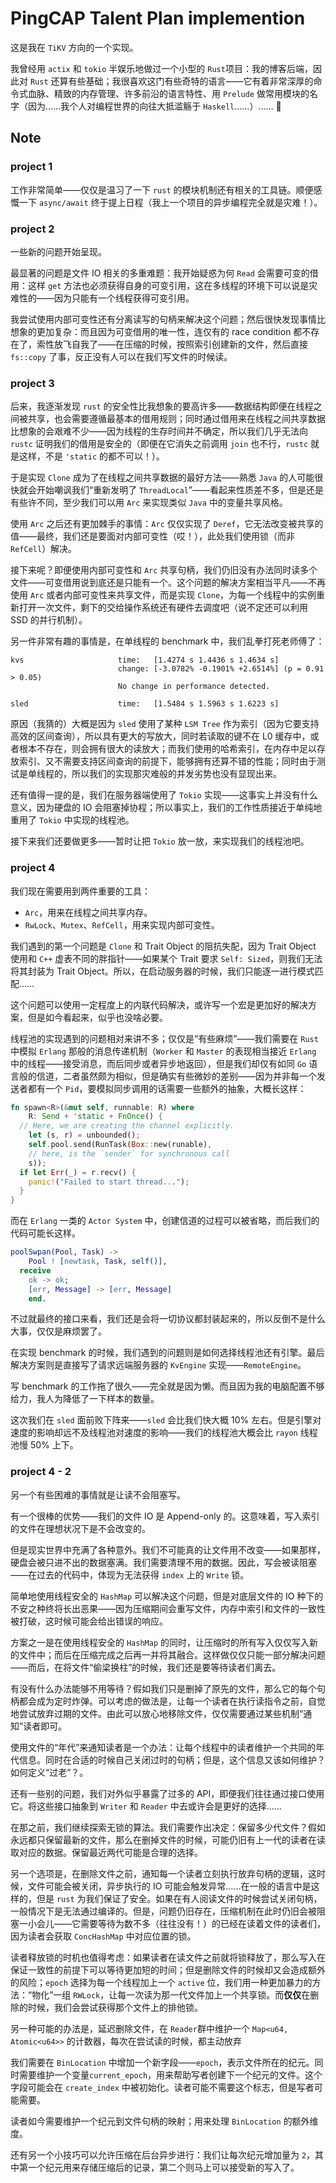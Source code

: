 # PingCAP Talent Plan implemention

这是我在 `TiKV` 方向的一个实现。  

我曾经用 `actix` 和 `tokio` 半娱乐地做过一个小型的 `Rust`项目：我的博客后端，因此对 `Rust` 还算有些基础；我很喜欢这门有些奇特的语言——它有着非常深厚的命令式血脉、精致的内存管理、许多前沿的语言特性、用 `Prelude` 做常用模块的名字（因为……我个人对编程世界的向往大抵滥觞于 `Haskell`……）……  

## Note

### project 1

工作非常简单——仅仅是温习了一下 `rust` 的模块机制还有相关的工具链。顺便感慨一下 `async/await` 终于提上日程（我上一个项目的异步编程完全就是灾难！）。  

### project 2

一些新的问题开始呈现。  

最显著的问题是文件 IO 相关的多重难题：我开始疑惑为何 `Read` 会需要可变的借用：这样 `get` 方法也必须获得自身的可变引用，这在多线程的环境下可以说是灾难性的——因为只能有一个线程获得可变引用。  

我尝试使用内部可变性还有分离读写的句柄来解决这个问题；然后很快发现事情比想象的更加复杂：而且因为可变借用的唯一性，连仅有的 race condition 都不存在了，索性放飞自我了——在压缩的时候，按照索引创建新的文件，然后直接 `fs::copy` 了事，反正没有人可以在我们写文件的时候读。  

### project 3

后来，我逐渐发现 `rust` 的安全性比我想象的要高许多——数据结构即便在线程之间被共享，也会需要遵循最基本的借用规则；同时通过借用来在线程之间共享数据比想象的会艰难不少——因为线程的生存时间并不确定，所以我们几乎无法向 `rustc` 证明我们的借用是安全的（即便在它消失之前调用 `join` 也不行，`rustc` 就是这样，不是 `'static` 的都不可以！）。

于是实现 `Clone` 成为了在线程之间共享数据的最好方法——熟悉 `Java` 的人可能很快就会开始嘲讽我们“重新发明了 `ThreadLocal`”——看起来性质差不多，但是还是有些许不同，至少我们可以用 `Arc` 来实现类似 `Java` 中的变量共享风格。

使用 `Arc` 之后还有更加棘手的事情：`Arc` 仅仅实现了 `Deref`，它无法改变被共享的值——最终，我们还是要面对内部可变性（哎！），此处我们使用锁（而非 `RefCell`）解决。  

接下来呢？即便使用内部可变性和 `Arc` 共享句柄，我们仍旧没有办法同时读多个文件——可变借用说到底还是只能有一个。这个问题的解决方案相当平凡——不再使用 `Arc` 或者内部可变性来共享文件，而是实现 `Clone`，为每一个线程中的实例重新打开一次文件，剩下的交给操作系统还有硬件去调度吧（说不定还可以利用 SSD 的并行机制）。

另一件非常有趣的事情是，在单线程的 benchmark 中，我们乱拳打死老师傅了：

```
kvs                     time:   [1.4274 s 1.4436 s 1.4634 s]                 
                        change: [-3.0782% -0.1901% +2.6514%] (p = 0.91 > 0.05)
                        No change in performance detected.

sled                    time:   [1.5484 s 1.5963 s 1.6223 s]  
```

原因（我猜的）大概是因为 `sled` 使用了某种 `LSM Tree` 作为索引（因为它要支持高效的区间查询），所以具有更大的写放大，同时若读取的键不在 L0 缓存中，或者根本不存在，则会拥有很大的读放大；而我们使用的哈希索引，在内存中足以存放索引、又不需要支持区间查询的前提下，能够拥有还算不错的性能；同时由于测试是单线程的，所以我们的实现那灾难般的并发劣势也没有显现出来。

还有值得一提的是，我们在服务器端使用了 `Tokio` 实现——这事实上并没有什么意义，因为硬盘的 IO 会阻塞掉协程；所以事实上，我们的工作性质接近于单纯地重用了 `Tokio` 中实现的线程池。

接下来我们还要做更多——暂时让把 `Tokio` 放一放，来实现我们的线程池吧。

### project 4

我们现在需要用到两件重要的工具：

- `Arc`，用来在线程之间共享内存。
- `RwLock`、`Mutex`、`RefCell`，用来实现内部可变性。

我们遇到的第一个问题是 `Clone` 和 Trait Object 的阻抗失配，因为 Trait Object 使用和 `C++` 虚表不同的胖指针——如果某个 Trait 要求 `Self: Sized`，则我们无法将其封装为 Trait Object。所以，在启动服务器的时候，我们只能逐一进行模式匹配……

这个问题可以使用一定程度上的内联代码解决，或许写一个宏是更加好的解决方案，但是如今看起来，似乎也没啥必要。

线程池的实现遇到的问题相对来讲不多；仅仅是“有些麻烦”——我们需要在 `Rust` 中模拟 `Erlang` 那般的消息传递机制（`Worker` 和 `Master` 的表现相当接近 `Erlang` 中的线程——接受消息，而后同步或者异步地返回），但是我们却仅有如同 `Go` 语言般的信道，二者虽然颇为相似，但是确实有些微妙的差别——因为并非每一个发送者都有一个 `Pid`，要模拟同步调用的话需要一些额外的抽象，大概长这样：

```rust
fn spawn<R>(&mut self, runnable: R) where
	R: Send + 'static + FnOnce() {
  // Here, we are creating the channel explicitly.
	let (s, r) = unbounded();
	self.pool.send(RunTask(Box::new(runable), 
    // here, is the `sender` for synchronous call
    s));
  if let Err(_) = r.recv() {
    panic!("Failed to start thread...");
  }
}
```

而在 `Erlang` 一类的 `Actor System` 中，创建信道的过程可以被省略，而后我们的代码可能长这样。

```erlang
poolSwpan(Pool, Task) ->
	Pool ! [newtask, Task, self()],
  receive 
    ok -> ok;
    [err, Message] -> [err, Message]
 	end.
```

不过就最终的接口来看，我们还是会将一切协议都封装起来的，所以反倒不是什么大事，仅仅是麻烦罢了。

在实现 benchmark 的时候，我们遇到的问题则是如何选择线程池还有引擎。最后解决方案则是直接写了请求远端服务器的 `KvEngine` 实现——`RemoteEngine`。

写 benchmark 的工作拖了很久——完全就是因为懒。而且因为我的电脑配置不够给力，我人为降低了一下样本的数量。

这次我们在 `sled` 面前败下阵来——`sled` 会比我们快大概 10% 左右。但是引擎对速度的影响却远不及线程池对速度的影响——我们的线程池大概会比 `rayon` 线程池慢 50% 上下。

### project 4 - 2

另一个有些困难的事情就是让读不会阻塞写。

有一个很棒的优势——我们的文件 IO 是 Append-only 的。这意味着，写入索引的文件在理想状况下是不会改变的。

但是现实世界中充满了各种意外。我们不可能真的让文件用不改变——如果那样，硬盘会被只进不出的数据塞满。我们需要清理不用的数据。因此，写会被读阻塞——在过去的代码中，体现为无法获得 `index` 上的 `Write` 锁。

简单地使用线程安全的 `HashMap` 可以解决这个问题，但是对底层文件的 IO 种下的不安之种终将长出恶果——因为压缩期间会重写文件，内存中索引和文件的一致性被打破，这时候可能会给出错误的响应。

方案之一是在使用线程安全的 `HashMap` 的同时，让压缩时的所有写入仅仅写入新的文件中；而后在压缩完成之后再一并将其融合。这样做仅仅只能一部分解决问题——而后，在将文件“偷梁换柱”的时候，我们还是要等待读者们离去。

有没有什么办法能够不用等待？假如我们只是删掉了原先的文件，那么它的每个句柄都会成为定时炸弹。可以考虑的做法是，让每一个读者在执行读指令之前，自觉地尝试放弃过期的文件。由此可以放心地移除文件，仅仅需要通过某些机制“通知”读者即可。

使用文件的“年代”来通知读者是一个办法：让每个线程中的读者维护一个共同的年代信息。同时在合适的时候自己关闭过时的句柄；但是，这个信息又该如何维护？如何定义“过老”？。

还有一些别的问题，我们对外似乎暴露了过多的 API，即便我们往往通过接口使用它。将这些接口抽象到 `Writer` 和 `Reader` 中去或许会是更好的选择……

在那之前，我们继续探索无锁的算法。我们需要作出决定：保留多少代文件？假如永远都只保留最新的文件，那么在删掉文件的时候，可能仍旧有上一代的读者在读取对应的数据。保留最近两代可能是合理的选择。

另一个选项是，在删除文件之前，通知每一个读者立刻执行放弃句柄的逻辑，这时候，文件可能会被关闭，异步执行的 IO 可能会触发异常……在一般的语言中是这样的，但是 `rust` 为我们保证了安全。如果在有人阅读文件的时候尝试关闭句柄，一般情况下是无法通过编译的。但是，问题仍旧存在，压缩机制在此时仍旧会被阻塞一小会儿——它需要等待为数不多（往往没有！）的已经在读着文件的读者们，因为读者会获取 `ConcHashMap` 中对应位置的锁。

读者释放锁的时机也值得考虑：如果读者在读文件之前就将锁释放了，那么写入在保证一致性的前提下可以等待更加短的时间；但是删除文件的时候却又会造成额外的风险；`epoch` 选择为每一个线程加上一个 `active` 位，我们用一种更加暴力的方法：“物化”一组 `RWLock`，让每一次读为那一代文件加上一个共享锁。而**仅仅**在删除的时候，我们会尝试获得那个文件上的排他锁。

另一种可能的办法是，延迟删除文件，在 `Reader`群中维护一个 `Map<u64, Atomic<u64>>` 的计数器，每次在尝试读的时候，都主动放弃

我们需要在 `BinLocation` 中增加一个新字段——`epoch`，表示文件所在的纪元。同时需要维护一个变量`current_epoch`，用来帮助写者创建下一个纪元的文件。这个字段可能会在 `create_index` 中被初始化。读者可能不需要这个标志，但是写者可能需要。

读者如今需要维护一个纪元到文件句柄的映射；用来处理 `BinLocation` 的额外维度。

还有另一个小技巧可以允许压缩在后台异步进行：我们让每次纪元增加量为 `2`，其中第一个纪元用来存储压缩后的记录，第二个则马上可以接受新的写入了。